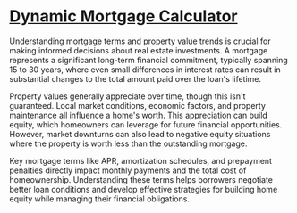 # [Dynamic Mortgage Calculator](https://elkmire.github.io/DynamicMortgageCalculator)

Understanding mortgage terms and property value trends is crucial for making informed decisions about real estate investments. A mortgage represents a significant long-term financial commitment, typically spanning 15 to 30 years, where even small differences in interest rates can result in substantial changes to the total amount paid over the loan's lifetime.

Property values generally appreciate over time, though this isn't guaranteed. Local market conditions, economic factors, and property maintenance all influence a home's worth. This appreciation can build equity, which homeowners can leverage for future financial opportunities. However, market downturns can also lead to negative equity situations where the property is worth less than the outstanding mortgage.

Key mortgage terms like APR, amortization schedules, and prepayment penalties directly impact monthly payments and the total cost of homeownership. Understanding these terms helps borrowers negotiate better loan conditions and develop effective strategies for building home equity while managing their financial obligations.
